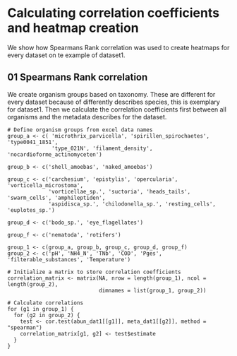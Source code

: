 # Calculating correlation coefficients and heatmap creation

We show how Spearmans Rank correlation was used to create heatmaps for every dataset on te example of dataset1.

## 01 Spearmans Rank correlation

We create organism groups based on taxonomy. These are different for every dataset because of differently describes species, this is exemplary for dataset1. Then we calculate the correlation coefficients first between all organisms and the metadata describes for the dataset.

```
# Define organism groups from excel data names 
group_a <- c( 'microthrix_parvicella', 'spirillen_spirochaetes', 'type0041_1851',
              'type_021N', 'filament_density', 'nocardioforme_actinomyceten')

group_b <- c('shell_amoebas', 'naked_amoebas')

group_c <- c('carchesium', 'epistylis', 'opercularia', 'vorticella_microstoma', 
             'vorticellae_sp.', 'suctoria', 'heads_tails', 'swarm_cells', 'amphileptiden', 
             'aspidisca_sp.', 'chilodonella_sp.', 'resting_cells', 'euplotes_sp.')

group_d <- c('bodo_sp.', 'eye_flagellates')

group_f <- c('nematoda', 'rotifers')

group_1 <- c(group_a, group_b, group_c, group_d, group_f)
group_2 <- c('pH', 'NH4_N', 'TNb', 'COD', 'Pges', 'filterable_substances', 'Temperature')

# Initialize a matrix to store correlation coefficients
correlation_matrix <- matrix(NA, nrow = length(group_1), ncol = length(group_2),
                             dimnames = list(group_1, group_2))

# Calculate correlations 
for (g1 in group_1) {
  for (g2 in group_2) {
    test <- cor.test(abun_dat1[[g1]], meta_dat1[[g2]], method = "spearman")
    correlation_matrix[g1, g2] <- test$estimate
  }
}
```
